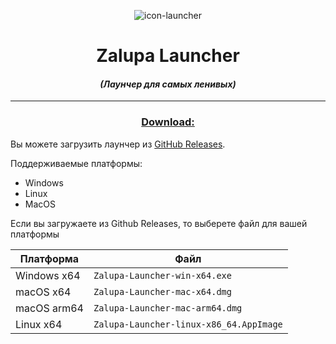 <p align="center"><img src="images/icon.png" alt="icon-launcher"></p>

<h1 align="center">Zalupa Launcher</h1>

#### [<p align="center">]() *(Лаунчер для самых ленивых)*

---
### **<ins><p align="center">Download:</p>**

Вы можете загрузить лаунчер из [GitHub Releases](https://github.com/markovvii/Zalupa-Launcher/releases).

Поддерживаемые платформы:

- Windows 
- Linux
- MacOS

Если вы загружаете из Github Releases, то выберете файл для вашей платформы

 Платформа | Файл |
| -------- | ---- |
| Windows x64 | `Zalupa-Launcher-win-x64.exe ` |
| macOS x64 | `Zalupa-Launcher-mac-x64.dmg` |
| macOS arm64 | `Zalupa-Launcher-mac-arm64.dmg` |
| Linux x64 | `Zalupa-Launcher-linux-x86_64.AppImage` |